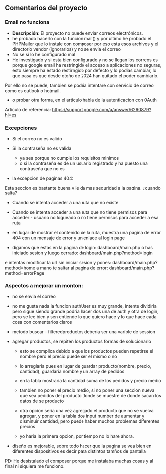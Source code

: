 
## Comentarios del proyecto


### Email no funciona

- **Descripción**: El proyecto no puede enviar correos electrónicos.
- he probado hacerlo con la funcion mail() y por ultimo he probado el PHPMailer que lo instale con composer por eso esta esos archivos y el directorio vendor (ignorarlos) y no se envia el correo
- No se si lo he configurado mal 
- He investigado y si esta bien configurado y no se llegan los correos es porque google email ha restringido el acceso a aplicaciones no seguras, esto siempre ha estado restirngido por defecto y lo podias cambiar, lo que pasa es que desde otoño de 2024 han quitado el poder cambiarlo.

Por ello no se puede, tambien se podria intentare con servicio de correo como es outlook o hotmail.
- o probar otra forma, en el articulo habla de la autenticacion con 0Auth


Articulo de referencia:
https://support.google.com/a/answer/6260879?hl=es 


### Excepciones 

- Si el correo no es valido
- Si la contraseña no es valida 
    - ya sea porque no cumple los requisitos minimos
    - o si la contraseña es de un usuario registrado y ha puesto una contraseña que no es

- la excepcion de paginas 404:

Esta seccion es bastante buena y le da mas seguridad a la pagina, ¿cuando salta?

- Cuando se intenta acceder a una ruta que no existe
- Cuando se intenta acceder a una ruta que no tiene permisos para acceder - usuario no logueado o no tiene permisos para acceder a esa ruta
- en lugar de mostrar el contenido de la ruta, muestra una pagina de error 404 con un mensaje de error y un enlace al login page

- digamos que estas en la pagina de login: dashboard/main.php
o has iniciado sesion y luego cerrado: dashboard/main.php?method=login

e intentas modificar la url sin iniciar sesion y pones: dashboard/main.php?method=home a mano
te saltar al pagina de error: dashboard/main.php?method=errorPage



### Aspectos a mejorar un  monton:

- no se envia el correo
- no me gusta nada la funcion authUser es muy grande, intente dividirla pero sigue siendo grande podria hacer dos una
 de auth y otra de login, pero se lee bien y sen entiende lo que quiero hace y lo que hace cada cosa con comentarios claros

- metodo buscar - filteredproductos deberia ser una varible de session

- agregar productos, se repiten los productos formas de solucionarlo
    - esto se complica debido a que los productos pueden repetirse el nombre pero el precio puede ser el mismo o no
    - lo arreglaria pues en lugar de guardar producto(nombre, precio, cantidad), guardaria nombre y un array de pedidos
    - en la tabla mostraria la cantidad suma de los pedidos y precio medio
    - tambien no poner el precio medio, si no poner una seccion nueva que sea pedidos del producto donde se muestre de donde sacan los datos de se producto


    - otra opcion seria una vez agregado el producto que no se vuelva agregar, y poner en la tabla
     dos input number de aumentar y disminuir cantidad, pero puede haber muchos problemas diferentes precios

    - yo haria la primera opcion, por tiempo no lo hare ahora.


- diseño es mejorable, sobre todo hacer que la pagina se vea bien en diferentes dispositivos es decir para distintos tamños de pantalla



PD: He desistalado el composer porque me instalaba muchas cosas y al final ni siquiera me funciono.

